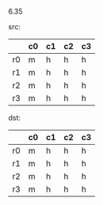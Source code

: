 6.35

src:

|  |c0|c1|c2|c3|
|--|--|--|--|--|
|r0|m |h |h |h |
|r1|m |h |h |h |
|r2|m |h |h |h |
|r3|m |h |h |h |

dst:

|  |c0|c1|c2|c3|
|--|--|--|--|--|
|r0|m |h |h |h |
|r1|m |h |h |h |
|r2|m |h |h |h |
|r3|m |h |h |h |

